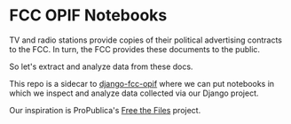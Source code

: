 # FCC OPIF Notebooks

TV and radio stations provide copies of their political advertising contracts to the FCC. In turn, the FCC provides these documents to the public.

So let's extract and analyze data from these docs.

This repo is a sidecar to [django-fcc-opif](https://github.com/rji-futures-lab/django-fcc-opif) where we can put notebooks in which we inspect and analyze data collected via our Django project.

Our inspiration is ProPublica's [Free the Files](https://www.propublica.org/series/free-the-files) project.

